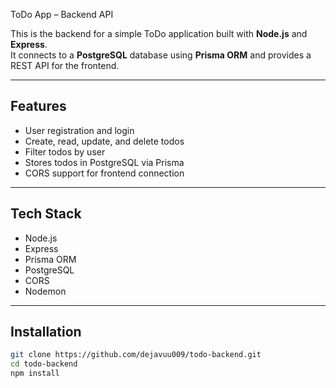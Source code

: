  ToDo App – Backend API

This is the backend for a simple ToDo application built with **Node.js** and **Express**.  
It connects to a **PostgreSQL** database using **Prisma ORM** and provides a REST API for the frontend.

---

##  Features

-  User registration and login
-  Create, read, update, and delete todos
-  Filter todos by user
-  Stores todos in PostgreSQL via Prisma
-  CORS support for frontend connection

---

## Tech Stack

- Node.js
- Express
- Prisma ORM
- PostgreSQL
- CORS
- Nodemon

---

## Installation

```bash
git clone https://github.com/dejavuu009/todo-backend.git
cd todo-backend
npm install
